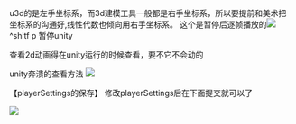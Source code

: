 u3d的是左手坐标系，而3d建模工具一般都是右手坐标系，所以要提前和美术把坐标系的沟通好,线性代数也倾向用右手坐标系。
这个是暂停后逐帧播放的![](https://sunxvming.com/imgs/21d36a7d-58ad-4f7d-be8b-69523bbf0613.jpg)
 ^shitf p 暂停unity


查看2d动画得在unity运行的时候查看，要不它不会动的








unity奔溃的查看方法
![](https://sunxvming.com/imgs/87b91fdc1afe4a4a8435215f93859709.png)


【playerSettings的保存】
修改playerSettings后在下面提交就可以了

![](https://sunxvming.com/imgs/ff63f3dd-524c-4c40-89a1-388ca132665e.png)
 